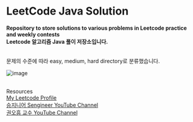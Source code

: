 # LeetCode Java Solution

<strong>Repository to store solutions to various problems in Leetcode practice and weekly contests</strong><br> <strong>Leetcode 알고리즘 Java 풀이 저장소입니다.</strong><br><br>
 
문제의 수준에 따라 easy, medium, hard directory로 분류했습니다.<br>

 ![image](https://cdn-images-1.medium.com/max/1360/1*5qdPLs4x9TuabvQJwu7iuA.png)<br><br>
 
Resources<br>
 [My Leetcode Profile](https://leetcode.com/dongyeongkim/)<br>
 [승지니어 Sengineer YouTube Channel](https://www.youtube.com/channel/UCW4ixpFivk6eJl8b5bFOLkg/featured)<br>
 [권오흠 교수 YouTube Channel](https://www.youtube.com/channel/UC-cOmaeWLm7Ii7erMQNatvA)<br>
 

